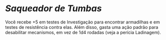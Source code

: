 # *Saqueador de Tumbas*

Você recebe +5 em testes de Investigação para encontrar armadilhas e em testes de resistência contra elas. Além disso, gasta uma ação padrão para desabilitar mecanismos, em vez de 1d4 rodadas (veja a perícia Ladinagem).